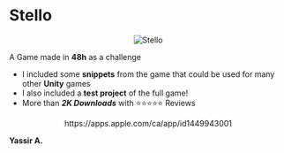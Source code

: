 # Stello

<p align="center">
  <img alt="Stello" src="https://github.com/Yassirr/Stello/blob/master/Project/icon.png" /><p/>

A Game made in **48h** as a challenge

* I included some **snippets** from the game that could be used for many other **Unity** games
* I also included a **test project** of the full game!
* More than ***2K Downloads*** with ⭐⭐⭐⭐⭐ Reviews
<p align="center"> https://apps.apple.com/ca/app/id1449943001 <p/>

**Yassir A.**
